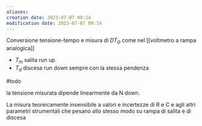 ```yaml
---
aliases: 
creation date: 2023-07-07 09:14
modification date: 2023-07-07 09:14
---
```


Conversione tensione-tempo e misura di $DT_G$ come nel [[voltmetro a rampa analogica]]

- $T_m$ salita run up
- $T_{d}$ discesa run down sempre con la stessa pendenza

#todo

la tensione misurata dipende linearmente da N down.

La misura teoreicamente insensibile a valori e incertezze di R e C e agli altri parametri strumentali che pesano allo stesso modo su rampa di salita e di discesa